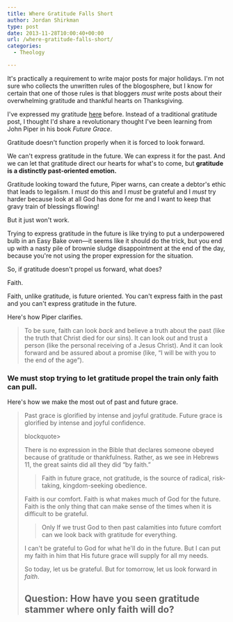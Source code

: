 ```yaml
---
title: Where Gratitude Falls Short
author: Jordan Shirkman
type: post
date: 2013-11-28T10:00:40+00:00
url: /where-gratitude-falls-short/
categories:
  - Theology

---
```

It's practically a requirement to write major posts for major holidays. I'm not sure who collects the unwritten rules of the blogosphere, but I know for certain that one of those rules is that bloggers _must_ write posts about their overwhelming gratitude and thankful hearts on Thanksgiving.

I've expressed my gratitude [here](https://jshirk.com/blog/blessed/) before. Instead of a traditional gratitude post, I thought I'd share a revolutionary thought I've been learning from John Piper in his book _Future Grace_.

Gratitude doesn't function properly when it is forced to look forward.

We can't express gratitude in the future. We can express it for the past. And we can let that gratitude direct our hearts for what's to come, but **gratitude is a distinctly past-oriented emotion.**

<!--more-->

Gratitude looking toward the future, Piper warns, can create a debtor's ethic that leads to legalism. I _must_ do this and I _must_ be grateful and I _must_ try harder because look at all God has done for me and I want to keep that gravy train of blessings flowing!

But it just won't work.

Trying to express gratitude in the future is like trying to put a underpowered bulb in an Easy Bake oven—it seems like it should do the trick, but you end up with a nasty pile of brownie sludge disappointment at the end of the day, because you're not using the proper expression for the situation.

So, if gratitude doesn't propel us forward, what does?

Faith.

Faith, unlike gratitude, is future oriented. You can't express faith in the past and you can't express gratitude in the future.

Here's how Piper clarifies.

> To be sure, faith can look _back_ and believe a truth about the past (like the truth that Christ died for our sins). It can look _out_ and trust a person (like the personal receiving of a Jesus Christ). And it can look forward and be assured about a promise (like, “I will be with you to the end of the age”).

### We must stop trying to let gratitude propel the train only faith can pull.

Here's how we make the most out of past and future grace.

> Past grace is glorified by intense and joyful gratitude. Future grace is glorified by intense and joyful confidence.
> 
> blockquote>
> 
> There is no expression in the Bible that declares someone obeyed because of gratitude or thankfulness. Rather, as we see in Hebrews 11, the great saints did all they did “by faith.”
> 
> > Faith in future grace, not gratitude, is the source of radical, risk-taking, kingdom-seeking obedience.
> 
> Faith is our comfort. Faith is what makes much of God for the future. Faith is the only thing that can make sense of the times when it is difficult to be grateful.
> 
> > Only If we trust God to then past calamities into future comfort can we look back with gratitude for everything.
> 
> I can't be grateful to God for what he'll do in the future. But I can put my faith in him that His future grace will supply for all my needs.
> 
> So today, let us be grateful. But for tomorrow, let us look forward in _faith_.
> 
> ## Question: How have you seen gratitude stammer where only faith will do?
